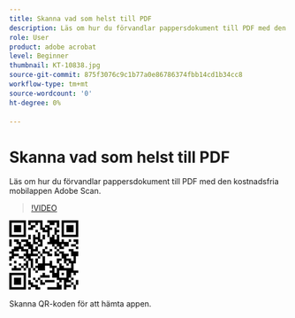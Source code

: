 ```yaml
---
title: Skanna vad som helst till PDF
description: Läs om hur du förvandlar pappersdokument till PDF med den kostnadsfria mobilappen Adobe Scan
role: User
product: adobe acrobat
level: Beginner
thumbnail: KT-10838.jpg
source-git-commit: 875f3076c9c1b77a0e86786374fbb14cd1b34cc8
workflow-type: tm+mt
source-wordcount: '0'
ht-degree: 0%

---
```


# Skanna vad som helst till PDF

Läs om hur du förvandlar pappersdokument till PDF med den kostnadsfria mobilappen Adobe Scan.

>[!VIDEO](https://video.tv.adobe.com/v/3409254?hidetitle=true)

![QR-kod](../assets/Scanqrcode.jpg)

Skanna QR-koden för att hämta appen.